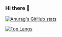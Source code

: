 ### Hi there 👋

[![Anurag's GitHub stats](https://github-readme-stats.vercel.app/api?username=Rassska&show_icons=true&theme=tokyonight)
](https://github.com/anuraghazra/github-readme-stats)

[![Top Langs](https://github-readme-stats.vercel.app/api/top-langs/?username=anuraghazra&layout=compact)](https://github.com/anuraghazra/github-readme-stats)


